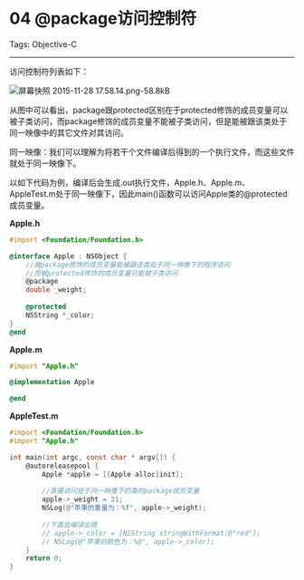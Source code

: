 ﻿# 04 @package访问控制符

Tags: Objective-C

---

访问控制符列表如下：

![屏幕快照 2015-11-28 17.58.14.png-58.8kB][1]

从图中可以看出，package跟protected区别在于protected修饰的成员变量可以被子类访问，而package修饰的成员变量不能被子类访问，但是能被跟该类处于同一映像中的其它文件对其访问。

同一映像：我们可以理解为将若干个文件编译后得到的一个执行文件，而这些文件就处于同一映像下。

以如下代码为例，编译后会生成.out执行文件，Apple.h、Apple.m、AppleTest.m处于同一映像下，因此main()函数可以访问Apple类的@protected成员变量。

**Apple.h**
```objective-c
#import <Foundation/Foundation.h>

@interface Apple : NSObject {
    //被package修饰的成员变量能被跟该类处于同一映像下的程序访问
    //而被protected修饰的成员变量只能被子类访问
    @package
    double _weight;
    
    @protected
    NSString *_color;
}
@end
```

**Apple.m**
```objective-c
#import "Apple.h"

@implementation Apple

@end
```

**AppleTest.m**
```objective-c
#import <Foundation/Foundation.h>
#import "Apple.h"

int main(int argc, const char * argv[]) {
    @autoreleasepool {
        Apple *apple = [[Apple alloc]init];
        
        //直接访问处于同一映像下的类的package成员变量
        apple->_weight = 31;
        NSLog(@"苹果的重量为：%f", apple->_weight);
        
        //下面会编译出错
        // apple->_color = [NSString stringWithFormat:@"red"];
        // NSLog(@"苹果的颜色为：%@", apple->_color);
    }
    return 0;
}
```

[1]: http://static.zybuluo.com/gkh178/akjx1r6jx88uww8yk9u9jcfh/%E5%B1%8F%E5%B9%95%E5%BF%AB%E7%85%A7%202015-11-28%2017.58.14.png